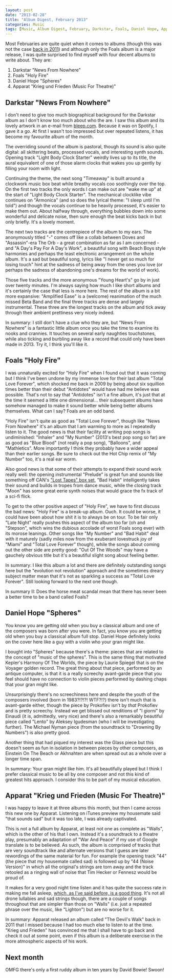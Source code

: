 ```yaml
---
layout: post
date: "2013-02-28"
title: "Album Digest, February 2013"
categories: Music
tags: [Music, Album Digest, February, Darkstar, Foals, Daniel Hope, Apparat, Thirteen]
---
```


Most Februaries are quite quiet when it comes to albums (though this was not the case [back in 2011](album-digest-february-2011)) and although only the Foals album is a major release, I was quite surprised to find myself with four decent albums to write about. They are:

1. Darkstar "News From Nowhere"
2. Foals "Holy Fire"
3. Daniel Hope "Spheres"
4. Apparat "Krieg und Frieden (Music For Theatre)"

## Darkstar "News From Nowhere"

I don't need to give too much biographical background for the Darkstar album as I don't know too much about who the are. I saw this album and its lovely artwork in an e-mail from [bleep.com](http://www.bleep.com/). Because it was on Spotify, I gave it a go. At first I wasn't too impressed but over repeated listens, it has become my favourite album of the month.

The overriding sound of the album is pastoral, though its sound is also quite digital: all skittering beats, processed vocals, and interesting synth sounds. Opening track "Light Body Clock Starter" weirdly lives up to its title, the aural equivalent of one of those alarm clocks that wakes you up gently by filling your room with light.

Continuing the theme, the next song "Timeaway" is built around a clockwork music box beat while breathy vocals coo soothingly over the top. On the first two tracks the only words I can make out are "wake me up" at the start of "Light Body Clock Starter". The mechanical clocklike vibe continues on "Armonica" (and so does the lyrical theme: "I sleep until I'm told") and though the vocals continue to be heavily processed, it's easier to make them out. About halfway through, everything bubbles down into some wonderful and delicate noise, then sure enough the beat kicks back in but only briefly. It's a lovely moment.

The next two tracks are the centrepiece of the album to my ears. The anonymously titled "-" comes off like a collab between Doves and "Assassin"-era The Orb - a great combination as far as I am concerned - and "A Day's Pay For A Day's Work", a beautiful song with Beach Boys style harmonies and perhaps the least electronic arrangement on the whole album. It's a sad but beautiful song, lyrics like "I never get so much for losing touch" hint at the sadness of being away from the ones you love (or perhaps the sadness of abandoning one's dreams for the world of work).

Those five tracks and the more anonymous "Young Heart's" go by in just over twenty minutes. I'm always saying how much I like short albums and it's certainly the case that less is more here. The rest of the album is a bit more expansive: "Amplified Ease" is a (welcome) reanimation of the much missed Beta Band and the final three tracks are dense and largely instrumental. These three are the longest tracks on the album and tick away through their ambient prettiness very nicely indeed.

In summary: I still don't have a clue who they are, but "News From Nowhere" is a fantastic little album once you take the time to examine its nooks and crannies. It touches on several early naughties touchstones, while also ticking and burbling away like a record that could only have been made in 2013. Try it, I think you'll like it.

## Foals "Holy Fire"

I was unnaturally excited for "Holy Fire" when I found out that it was coming but I think I've been undone by my immense love for their last album "Total Love Forever", which shocked me back in 2009 by being about six squillion times better than their debut "Antidotes" would have had me believe was possible. That's not to say that "Antidotes" isn't a fine album, it's just that at the time it seemed a little one dimensional… their subsequent albums have somehow managed to make it sound better while being better albums themselves. What can I say? Foals are an odd band.

"Holy Fire" isn't quite as good as "Total Love Forever", though like "News From Nowhere" it's an album that I am warming to more as I repeatedly listen to it. The good news is that their facility at writing pop songs is undiminished: "Inhaler" and "My Number" (2013's best pop song so far) are as good as "Blue Blood" (not really a pop song), "Balloons", and "Mathletics". More importantly I think they probably have a wider appeal than their earlier songs. Be sure to check out the Hot Chip remix of "My Number" too, it's a real ear worm.

Also good news is that some of their attempts to expand their sound work really well: the opening instrumental "Prelude" is great fun and sounds like something off CAN's ["Lost Tapes" box set](can-the-lost-tapes), "Bad Habit" intelligently takes their sound and builds in tropes from dance music, while the closing track "Moon" has some great eerie synth noises that would grace the fx track of a sci-fi flick.

To get to the other positive aspect of "Holy Fire", we have to first discuss the bad news:  "Holy Fire" is a break-up album. Ouch. It could be worse, it could have been about how shit it is to always be on tour. To be fair only "Late Night" really pushes this aspect of the album too far (oh and "Stepson", which wins the dubious accolade of worst Foals song ever) with its morose leanings. Other songs like "My Number" and "Bad Habit" deal with it maturely (sadly miles now from the exuberant lovestruck joy of "Miami" and "Total Love Forever" though), while the songs about coming out the other side are pretty good: "Out Of The Woods" may have a gauchely obvious title but it's a beautiful slight song about feeling better.

In summary: I like this album a lot and there are definitely outstanding songs here but the "evolution not revolution" approach and the sometimes dreary subject matter mean that it's not as sparkling a success as "Total Love Forever". Still looking forward to the next one though.

In summary II: Does the horse meat scandal mean that there has never been a better time to be a band called Foals?

## Daniel Hope "Spheres"

You know you are getting old when you buy a classical album and one of the composers was born after you were. In fact, you know you are getting old when you buy a classical album full stop. Daniel Hope definitely looks on the cover here like a guy with a violin who your gran might like.

I bought into "Spheres" because there's a theme: pieces that are related to the concept of "music of the spheres". This is the same thing that motivated Kepler's Harmony Of The Worlds, the piece by Laurie Spiegel that is on the Voyager golden record. The great thing about that piece, performed by an antique computer, is that it is a really screechy avant-garde piece that you feel should have no connection to violin pieces performed by dashing chaps that your gran might like.

Unsurprisingly there's no screechiness here and despite the youth of the composers involved (born in 1983?!?!?! WTF?!?) there isn't much that is avant-garde either, though the piece by Prokofiev isn't by _that_ Prokofiev and is pretty screechy. Instead we get blissed out renditions of "I giorni" by Einaudi (it is, admittedly, very nice) and there's also a remarkably beautiful piece called "Lento" by Aleksey Igudesman (who I will be investigating further). The Michael Nyman piece (from the soundtrack to "Drowning By Numbers") is also pretty good.

Another thing that had piqued my interest was the Glass piece but this doesn't seem as fun in isolation in between pieces by other composers, as Einstein On The Beach or Akhnahten are when spread out as a whole over a longer time span.

In summary: Your gran might like him. It's all beautifully played but I think I prefer classical music to be all by one composer and not this kind of greatest hits approach. I consider this to be part of my musical education.

## Apparat "Krieg und Frieden (Music For Theatre)"

I was happy to leave it at three albums this month, but then I came across this new one by Apparat. Listening on iTunes preview my housemate said "that sounds sad" but it was too late, I was already captivated.

This is not a full album by Apparat, at least not one as complete as "Walls", which is the other of his that I own. Instead it's a soundtrack to a theatre play, presumably an adaptation of "War And Peace" if my use of Google translate is to be believed. As such, the album is comprised of tracks that are very soundtrack like and alternate versions that I guess are later rewordings of the same material for fun. For example the opening track "44" (the piece that my housemate called sad) is followed up by "44 (Noise Version)" in which all the original's strings are torn away and the track retooled as a ringing wall of noise that Tim Hecker or Fennesz would be proud of.

It makes for a very good night time listen and it has quite the success rate in making me fall asleep, [which, as I've said before, is a good thing](uc21). It's not all drone lullabies and sad strings though, there are a couple of songs throughout that are simpler than those on "Walls" (i.e. just a repeated phrase over the music, like "Lighton") but are no worse for it.

In summary: Apparat released an album called "The Devil's Walk" back in 2011 that I missed because I had too much else to listen to at the time. "Krieg und Frieden" has convinced me that I shall have to go back and check it out at some point, even if this album is a deliberate exercise in the more atmospheric aspects of his work.

## Next month

OMFG there's only a first ruddy album in ten years by David Bowie! Swoon!
